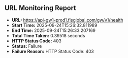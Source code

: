 ## URL Monitoring Report

- **URL:** https://api-gw1-prod1.fisglobal.com/gw/v1/health
- **Start Time:** 2025-09-24T15:26:32.811989
- **End Time:** 2025-09-24T15:26:33.207169
- **Total Time Taken:** 0.39518 seconds
- **HTTP Status Code:** 403
- **Status:** Failure
- **Failure Reason:** HTTP Status Code: 403
